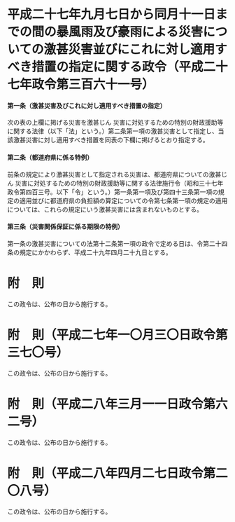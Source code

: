 # 平成二十七年九月七日から同月十一日までの間の暴風雨及び豪雨による災害についての激甚災害並びにこれに対し適用すべき措置の指定に関する政令（平成二十七年政令第三百六十一号）
#### 第一条（激甚災害及びこれに対し適用すべき措置の指定）
次の表の上欄に掲げる災害を激甚じん
災害に対処するための特別の財政援助等に関する法律（以下「法」という。）第二条第一項の激甚災害として指定し、当該激甚災害に対し適用すべき措置を同表の下欄に掲げるとおり指定する。
#### 第二条（都道府県に係る特例）
前条の規定により激甚災害として指定される災害は、都道府県についての激甚じん
災害に対処するための特別の財政援助等に関する法律施行令（昭和三十七年政令第四百三号。以下「令」という。）第一条第一項及び第四十三条第一項の規定の適用並びに都道府県の負担額の算定についての令第七条第一項の規定の適用については、これらの規定にいう激甚災害には含まれないものとする。
#### 第三条（災害関係保証に係る期限の特例）
第一条の激甚災害についての法第十二条第一項の政令で定める日は、令第二十四条の規定にかかわらず、平成二十九年四月二十九日とする。
# 附　則
この政令は、公布の日から施行する。
# 附　則（平成二七年一〇月三〇日政令第三七〇号）
この政令は、公布の日から施行する。
# 附　則（平成二八年三月一一日政令第六二号）
この政令は、公布の日から施行する。
# 附　則（平成二八年四月二七日政令第二〇八号）
この政令は、公布の日から施行する。
